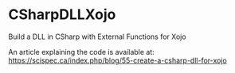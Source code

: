 # CSharpDLLXojo
Build a DLL in CSharp with External Functions for Xojo

An article explaining the code is available at: https://scispec.ca/index.php/blog/55-create-a-csharp-dll-for-xojo
